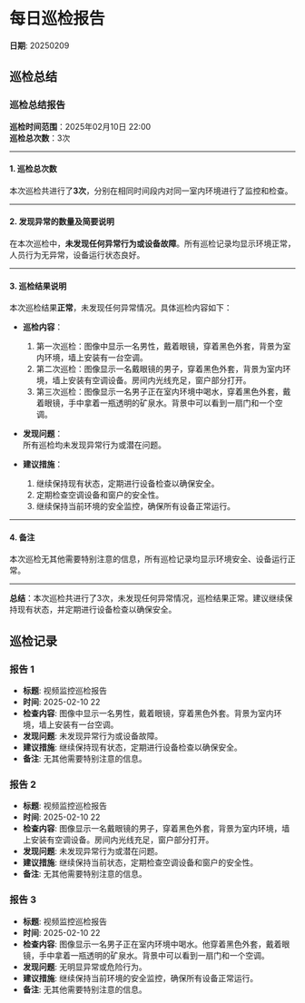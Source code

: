 # 每日巡检报告
**日期**: 20250209

## 巡检总结
### 巡检总结报告

**巡检时间范围**：2025年02月10日 22:00  
**巡检总次数**：3次  

---

#### 1. 巡检总次数  
本次巡检共进行了**3次**，分别在相同时间段内对同一室内环境进行了监控和检查。

---

#### 2. 发现异常的数量及简要说明  
在本次巡检中，**未发现任何异常行为或设备故障**。所有巡检记录均显示环境正常，人员行为无异常，设备运行状态良好。

---

#### 3. 巡检结果说明  
本次巡检结果**正常**，未发现任何异常情况。具体巡检内容如下：  
- **巡检内容**：  
  1. 第一次巡检：图像中显示一名男性，戴着眼镜，穿着黑色外套，背景为室内环境，墙上安装有一台空调。  
  2. 第二次巡检：图像显示一名戴眼镜的男子，穿着黑色外套，背景为室内环境，墙上安装有空调设备。房间内光线充足，窗户部分打开。  
  3. 第三次巡检：图像显示一名男子正在室内环境中喝水，穿着黑色外套，戴着眼镜，手中拿着一瓶透明的矿泉水。背景中可以看到一扇门和一个空调。  

- **发现问题**：  
  所有巡检均未发现异常行为或潜在问题。  

- **建议措施**：  
  1. 继续保持现有状态，定期进行设备检查以确保安全。  
  2. 定期检查空调设备和窗户的安全性。  
  3. 继续保持当前环境的安全监控，确保所有设备正常运行。  

---

#### 4. 备注  
本次巡检无其他需要特别注意的信息，所有巡检记录均显示环境安全、设备运行正常。

---

**总结**：本次巡检共进行了3次，未发现任何异常情况，巡检结果正常。建议继续保持现有状态，并定期进行设备检查以确保安全。

## 巡检记录
### 报告 1
- **标题**: 视频监控巡检报告
- **时间**: 2025-02-10 22
- **检查内容**: 图像中显示一名男性，戴着眼镜，穿着黑色外套。背景为室内环境，墙上安装有一台空调。
- **发现问题**: 未发现异常行为或设备故障。
- **建议措施**: 继续保持现有状态，定期进行设备检查以确保安全。
- **备注**: 无其他需要特别注意的信息。

### 报告 2
- **标题**: 视频监控巡检报告
- **时间**: 2025-02-10 22
- **检查内容**: 图像显示一名戴眼镜的男子，穿着黑色外套，背景为室内环境，墙上安装有空调设备。房间内光线充足，窗户部分打开。
- **发现问题**: 未发现异常行为或潜在问题。
- **建议措施**: 继续保持当前状态，定期检查空调设备和窗户的安全性。
- **备注**: 无其他需要特别注意的信息。

### 报告 3
- **标题**: 视频监控巡检报告
- **时间**: 2025-02-10 22
- **检查内容**: 图像显示一名男子正在室内环境中喝水。他穿着黑色外套，戴着眼镜，手中拿着一瓶透明的矿泉水。背景中可以看到一扇门和一个空调。
- **发现问题**: 无明显异常或危险行为。
- **建议措施**: 继续保持当前环境的安全监控，确保所有设备正常运行。
- **备注**: 无其他需要特别注意的信息。
